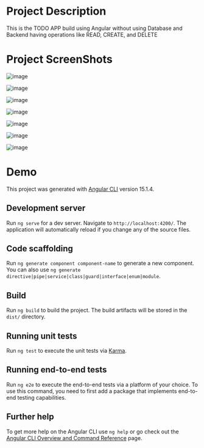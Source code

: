 # Project Description 
This is the TODO APP build using Angular without using Database and Backend having operations like READ, CREATE, and DELETE

# Project ScreenShots 
![image](https://user-images.githubusercontent.com/98678842/221479197-2b10e11d-0724-4eb5-9761-0404e5439759.png)

![image](https://user-images.githubusercontent.com/98678842/221479235-a51c4971-38be-4f04-b479-cf0b0c338607.png)

![image](https://user-images.githubusercontent.com/98678842/221479667-4858ce3b-d13b-45fa-82b8-e27de05948b0.png)

![image](https://user-images.githubusercontent.com/98678842/221479708-537be716-5d3e-42f7-9e6a-460f09d4f80e.png)

![image](https://user-images.githubusercontent.com/98678842/221479760-7d559106-b8af-4775-88a8-e75fb2b46df2.png)

![image](https://user-images.githubusercontent.com/98678842/221479773-c961a59c-47c7-496d-9c69-d241ad85d4c1.png)

![image](https://user-images.githubusercontent.com/98678842/221479789-d8ab9ab1-8531-43e6-83fc-8f979c0644d2.png)






# Demo

This project was generated with [Angular CLI](https://github.com/angular/angular-cli) version 15.1.4.

## Development server

Run `ng serve` for a dev server. Navigate to `http://localhost:4200/`. The application will automatically reload if you change any of the source files.

## Code scaffolding

Run `ng generate component component-name` to generate a new component. You can also use `ng generate directive|pipe|service|class|guard|interface|enum|module`.

## Build

Run `ng build` to build the project. The build artifacts will be stored in the `dist/` directory.

## Running unit tests

Run `ng test` to execute the unit tests via [Karma](https://karma-runner.github.io).

## Running end-to-end tests

Run `ng e2e` to execute the end-to-end tests via a platform of your choice. To use this command, you need to first add a package that implements end-to-end testing capabilities.

## Further help

To get more help on the Angular CLI use `ng help` or go check out the [Angular CLI Overview and Command Reference](https://angular.io/cli) page.
